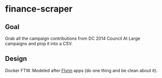 finance-scraper
===============

## Goal
Grab all the campaign contributions from DC 2014 Council At Large campaigns and plop it into a CSV.

## Design
Docker FTW. 
Modeled after [Flynn](https://github.com/flynn) apps (do one thing and be clean about it).
